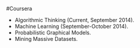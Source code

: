 #Coursera
* Algorithmic Thinking (Current, September 2014).
* Machine Learning (September-October 2014).
* Probabilistic Graphical Models.
* Mining Massive Datasets.
